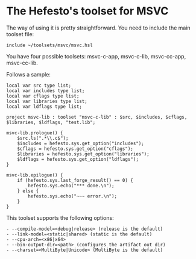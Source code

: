 # The Hefesto's toolset for MSVC

The way of using it is pretty straightforward. You need to include the main toolset file:

    include ~/toolsets/msvc/msvc.hsl

You have four possible toolsets: msvc-c-app, msvc-c-lib, msvc-cc-app, msvc-cc-lib.

Follows a sample:

    local var src type list;
    local var includes type list;
    local var cflags type list;
    local var libraries type list;
    local var ldflags type list;

    project msvc-lib : toolset "msvc-c-lib" : $src, $includes, $cflags, $libraries, $ldflags, "test.lib";

    msvc-lib.prologue() {
        $src.ls(".*\\.c$");
        $includes = hefesto.sys.get_option("includes");
        $cflags = hefesto.sys.get_option("cflags");
        $libraries = hefesto.sys.get_option("libraries");
        $ldflags = hefesto.sys.get_option("ldflags");
    }

    msvc-lib.epilogue() {
        if (hefesto.sys.last_forge_result() == 0) {
            hefesto.sys.echo("*** done.\n");
        } else {
            hefesto.sys.echo("~~~ error.\n");
        }
    }

This toolset supports the following options:

    - --compile-model=<debug|release> (release is the default)
    - --link-model=<static|shared> (static is the default)
    - --cpu-arch=<x86|x64>
    - --bin-output-dir=<path> (configures the artifact out dir)
    - --charset=<MultiByte|Unicode> (MultiByte is the default)


